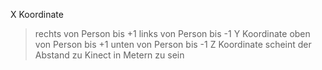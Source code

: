 X Koordinate
> rechts von Person bis +1
> links von Person bis -1
Y Koordinate
> oben von Person bis +1
> unten von Person bis -1
Z Koordinate
> scheint der Abstand zu Kinect in Metern zu sein
